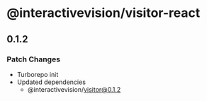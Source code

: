 # @interactivevision/visitor-react

## 0.1.2

### Patch Changes

- Turborepo init
- Updated dependencies
  - @interactivevision/visitor@0.1.2
